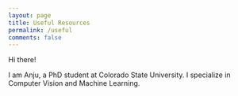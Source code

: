 ```yaml
---
layout: page
title: Useful Resources
permalink: /useful
comments: false
---
```


<div class="row justify-content-between">
<div class="col-md-8 pr-5">

<p>Hi there!</p>

<p>I am Anju, a PhD student at Colorado State University. I specialize in Computer Vision and Machine Learning.</p>


<br />


</div>


</div>
